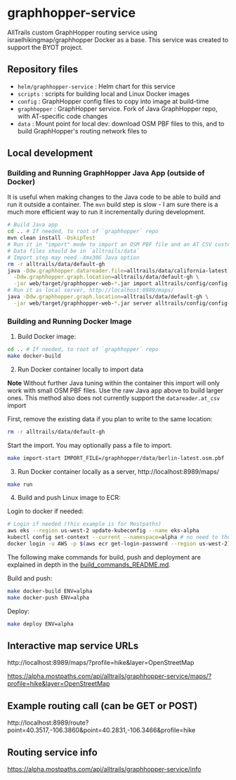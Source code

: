 # graphhopper-service

AllTrails custom GraphHopper routing service using israelhikingmap/graphhopper Docker as a base. This service was created to support the BYOT project.

## Repository files

- `helm/graphhopper-service` : Helm chart for this service
- `scripts` : scripts for building local and Linux Docker images
- `config` : GraphHopper config files to copy into image at build-time
- `graphhopper` : GraphHopper service.  Fork of Java GraphHopper repo, with AT-specific code changes
- `data` : Mount point for local dev: download OSM PBF files to this, and to build GraphHopper's routing network files to

## Local development

### Building and Running GraphHopper Java App (outside of Docker)

It is useful when making changes to the Java code to be able to build and run it outside a container.
The `mvn` build step is slow - I am sure there is a much more efficient way to run it incrementally during development.
```Bash
# Build Java app
cd .. # If needed, to root of `graphhopper` repo
mvn clean install -DskipTest
# Run it in "import" mode to import an OSM PBF file and an AT CSV custom attribute file
# Data files should be in `alltrails/data` 
# Import step may need -Xmx30G Java option
rm -r alltrails/data/default-gh
java -Ddw.graphhopper.datareader.file=alltrails/data/california-latest.osm.pbf \
  -Ddw.graphhopper.graph.location=alltrails/data/default-gh \
  -jar web/target/graphhopper-web-*.jar import alltrails/config/config-alltrails.yml
# Run it as local server, http://localhost:8989/maps/
java -Ddw.graphhopper.graph.location=alltrails/data/default-gh \
  -jar web/target/graphhopper-web-*.jar server alltrails/config/config-alltrails.yml
```

### Building and Running Docker Image

1. Build Docker image:

```Bash
cd .. # If needed, to root of `graphhopper` repo
make docker-build
```

2. Run Docker container locally to import data

**Note** Without further Java tuning within the container this import will only work with small OSM PBF files.
Use the raw Java app above to build larger ones.
This method also does not currently support the `datareader.at_csv` import

First, remove the existing data if you plan to write to the same location:
```bash
rm -r alltrails/data/default-gh
```

Start the import. You may optionally pass a file to import.
```Bash
make import-start IMPORT_FILE=/graphhopper/data/berlin-latest.osm.pbf
```

3. Run Docker container locally as a server, http://localhost:8989/maps/

```Bash
make run
```

4. Build and push Linux image to ECR:

Login to docker if needed:
```Bash
# Login if needed (this example is for Mostpaths)
aws eks --region us-west-2 update-kubeconfig --name eks-alpha
kubectl config set-context --current --namespace=alpha # no need to then add -n alpha 
docker login -u AWS -p $(aws ecr get-login-password --region us-west-2) 873326996015.dkr.ecr.us-west-2.amazonaws.com
```

The following make commands for build, push and deployment are explained in depth in the [build_commands_README.md](build_commands_README.md).

Build and push:
```bash
make docker-build ENV=alpha
make docker-push ENV=alpha
```

Deploy:
```bash
make deploy ENV=alpha
```

## Interactive map service URLs
http://localhost:8989/maps/?profile=hike&layer=OpenStreetMap

https://alpha.mostpaths.com/api/alltrails/graphhopper-service/maps/?profile=hike&layer=OpenStreetMap

## Example routing call (can be GET or POST)
http://localhost:8989/route?point=40.3517,-106.3860&point=40.2831,-106.3466&profile=hike

## Routing service info
https://alpha.mostpaths.com/api/alltrails/graphhopper-service/info
